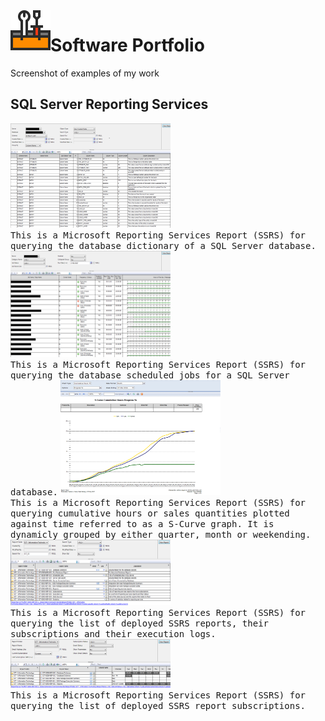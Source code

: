 <img align="left" src="Images/ReadMe/Logo.png" width="64px" >

# Software Portfolio
Screenshot of examples of my work

## SQL Server Reporting Services
<kbd> <img src="Images/ReadMe/ssrsdatadictionary.png" width="256px" title="T-SQL (Transact-Structured Query Language)"/> 
<br> This is a Microsoft Reporting Services Report (SSRS) for querying the database dictionary of a SQL Server database.</kbd>
<kbd> <img src="Images/ReadMe/ssrsscheduledjobs.png" width="256px" title="T-SQL (Transact-Structured Query Language)" />
<br> This is a Microsoft Reporting Services Report (SSRS) for querying the database scheduled jobs for a SQL Server database.</kbd>
<kbd> <img src="Images/ReadMe/ssrsscurve.png" width="256px" title="T-SQL (Transact-Structured Query Language)" />
<br> This is a Microsoft Reporting Services Report (SSRS) for querying cumulative hours or sales quantities plotted against time referred to as a S-Curve graph. It is dynamicly grouped by either quarter, month or weekending.</kbd>
<kbd> <img src="Images/ReadMe/ssrsreportlisting.png" width="256px" title="T-SQL (Transact-Structured Query Language)" />
<br> This is a Microsoft Reporting Services Report (SSRS) for querying the list of deployed SSRS reports, their subscriptions and their execution logs.</kbd>
<kbd> <img src="Images/ReadMe/ssrsreportsubscriptions.png" width="256px" title="T-SQL (Transact-Structured Query Language)" />
<br> This is a Microsoft Reporting Services Report (SSRS) for querying the list of deployed SSRS report subscriptions.</kbd>

